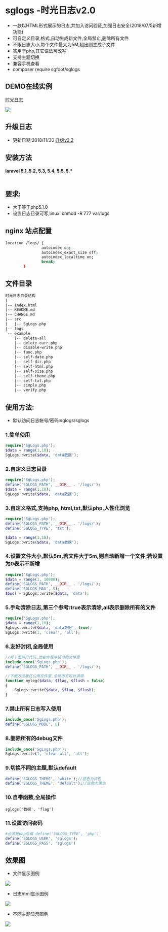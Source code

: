 # sglogs -时光日志v2.0
- 一款以HTML形式展示的日志,并加入访问验证,加强日志安全(2018/07/5新增功能)
- 可自定义目录,格式,自动生成新文件,全局禁止,删除所有文件
- 不限日志大小,每个文件最大为5M,超出则生成子文件
- 实用于php,其它语法可改写
- 支持主题切换
- 兼容手机查看
- composer require sgfoot/sglogs

## DEMO在线实例
[时光日志](http://sglogs.sgfoot.com/)

![](images/home.png)

## 升级日志
* 更新日期:2018/11/30
[升级v2.2](CHANGE.md)


## 安装方法

#### laravel 5.1, 5.2, 5.3, 5.4, 5.5, 5.*
```

```


## 要求:
 - 大于等于php5.1.0
 - 设置日志目录可写,linux: chmod -R 777 var/logs

## nginx 站点配置
```bash
location /logs/ {
                autoindex on;
                autoindex_exact_size off;
                autoindex_localtime on;
                break;
        }
```
## 文件目录 
```html
时光日志目录结构
| 
|-- index.html
|-- README.md
|-- CHANGE.md
|-- src
|   |-- SgLogs.php
|-- logs
`-- example
    |-- delete-all
    |-- delete-curr.php
    |-- disable-write.php
    |-- func.php
    |-- self-date.php
    |-- self-dir.php
    |-- self-html.php
    |-- self-size.php
    |-- self-theme.php
    |-- self-txt.php
    |-- simple.php
    |-- verify.php
```

## 使用方法:
* 默认访问日志帐号/密码:sglogs/sglogs

### 1.简单使用
```php
require('SgLogs.php');
$data = range(1,10);
SgLogs::write($data, 'data数据');
```
### 2.自定义日志目录 
```php
require('SgLogs.php');
define('SGLOGS_PATH', __DIR__ . '/logs/');
$data = range(1,10);
SgLogs::write($data, 'data数据');
```

### 3.自定义格式,支持php, html,txt,默认php,人性化浏览
```php
require('SgLogs.php');
define('SGLOGS_PATH', __DIR__ . '/logs/');
define('SGLOGS_TYPE', 'txt');

$data = range(1,10);
SgLogs::write($data, 'data数据');
```

### 4.设置文件大小,默认5m,若文件大于5m,则自动新增一个文件;若设置为0表示不新增
```php
require('SgLogs.php');
$data = range(1, 10000);
define('SGLOGS_PATH', __DIR__ . '/logs/');
define('SGLOGS_MAX', 5);
$bool = SgLogs::write($data, 'data');
```

### 5.手动清除日志,第三个参考:true表示清除,all表示删除所有的文件
```php
require('SgLogs.php');
$data = range(1,10);
SgLogs::write($data, 'data数据', true);
SgLogs::write(1, 'clear', 'all');
```

### 6.友好封闭,全局使用
```php
//将下面两行代码,放在你程序启动的文件里
include_once('SgLogs.php');
define('SGLOGS_PATH', __DIR__ . '/logs/');

//下面方法放在公用文件里,全局地方可以调用
function mylog($data, $flag, $flush = false)
{
    SgLogs::write($data, $flag, $flush);
}
```

### 7.禁止所有日志写入使用
```php
include_once('SgLogs.php');
define('SGLOGS_MODE', 0)
```

### 8.删除所有的debug文件
```php
include_once('SgLogs.php');
SgLogs::write(1, 'clear-all', 'all');
```

### 9.切换不同的主题,默认default
```php
define('SGLOGS_THEME', 'white');//底色为灰色
define('SGLOGS_THEME', 'default');//底色为黑色
```

### 10.自带函数,全局操作
```angular2html
sglogs('数据', 'flag')

```

### 11.设置访问密码
```php
#必须是php后缀 define('SGLOGS_TYPE', 'php')
define('SGLOGS_USER', 'sglogs');
define('SGLOGS_PASS', 'sglogs')

```

## 效果图

* 文件显示图例

![](images/2.png)

* 日志html显示图例

![](images/1.png)

* 不同主题显示图例

![](images/3.png)